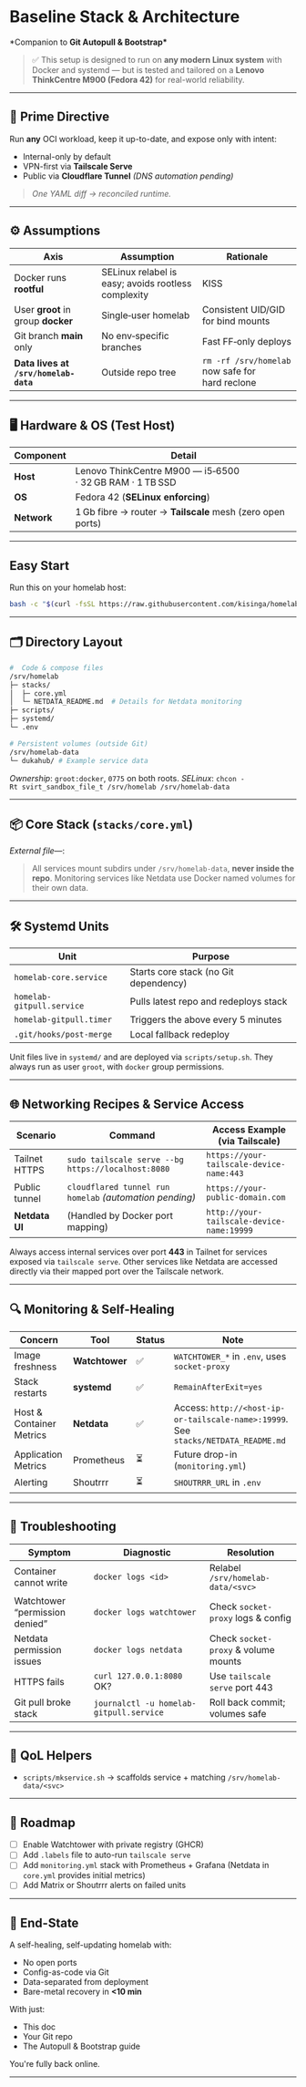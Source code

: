 # Baseline Stack & Architecture

\*Companion to **Git Autopull & Bootstrap\***

> ✅ This setup is designed to run on **any modern Linux system** with Docker and systemd — but is tested and tailored on a **Lenovo ThinkCentre M900 (Fedora 42)** for real-world reliability.

---

## 🧭 Prime Directive

Run **any** OCI workload, keep it up-to-date, and expose only with intent:

- Internal-only by default
- VPN-first via **Tailscale Serve**
- Public via **Cloudflare Tunnel** _(DNS automation pending)_

> _One YAML diff → reconciled runtime._

---

## ⚙️ Assumptions

| Axis                                  | Assumption                                          | Rationale                                       |
| ------------------------------------- | --------------------------------------------------- | ----------------------------------------------- |
| Docker runs **rootful**               | SELinux relabel is easy; avoids rootless complexity | KISS                                            |
| User **groot** in group **docker**    | Single‑user homelab                                 | Consistent UID/GID for bind mounts              |
| Git branch **main** only              | No env‑specific branches                            | Fast FF‑only deploys                            |
| **Data lives at `/srv/homelab-data`** | Outside repo tree                                   | `rm -rf /srv/homelab` now safe for hard reclone |

---

## 🖥️ Hardware & OS (Test Host)

| Component   | Detail                                                     |
| ----------- | ---------------------------------------------------------- |
| **Host**    | Lenovo ThinkCentre M900 — i5‑6500 · 32 GB RAM · 1 TB SSD   |
| **OS**      | Fedora 42 (**SELinux enforcing**)                          |
| **Network** | 1 Gb fibre → router → **Tailscale** mesh (zero open ports) |

---

## Easy Start

Run this on your homelab host:

```bash
bash -c "$(curl -fsSL https://raw.githubusercontent.com/kisinga/homelab/main/scripts/setup.sh)"
```

---

## 🗂 Directory Layout

```bash
#  Code & compose files
/srv/homelab
├─ stacks/
│  ├─ core.yml
│  └─ NETDATA_README.md  # Details for Netdata monitoring
├─ scripts/
├─ systemd/
└─ .env

# Persistent volumes (outside Git)
/srv/homelab-data
└─ dukahub/ # Example service data
```

_Ownership_: `groot:docker`, `0775` on both roots.
_SELinux_: `chcon -Rt svirt_sandbox_file_t /srv/homelab /srv/homelab-data`

---

## 📦 Core Stack (`stacks/core.yml`)

_External file—_:

> All services mount subdirs under `/srv/homelab-data`, **never inside the repo**.
> Monitoring services like Netdata use Docker named volumes for their own data.

---

## 🛠 Systemd Units

| Unit                      | Purpose                               |
| ------------------------- | ------------------------------------- |
| `homelab-core.service`    | Starts core stack (no Git dependency) |
| `homelab-gitpull.service` | Pulls latest repo and redeploys stack |
| `homelab-gitpull.timer`   | Triggers the above every 5 minutes    |
| `.git/hooks/post-merge`   | Local fallback redeploy               |

Unit files live in `systemd/` and are deployed via `scripts/setup.sh`. They always run as user `groot`, with `docker` group permissions.

---

## 🌐 Networking Recipes & Service Access

| Scenario       | Command                                                 | Access Example (via Tailscale)            |
| -------------- | ------------------------------------------------------- | ----------------------------------------- |
| Tailnet HTTPS  | `sudo tailscale serve --bg https://localhost:8080`      | `https://your-tailscale-device-name:443`  |
| Public tunnel  | `cloudflared tunnel run homelab` _(automation pending)_ | `https://your-public-domain.com`          |
| **Netdata UI** | (Handled by Docker port mapping)                        | `http://your-tailscale-device-name:19999` |

Always access internal services over port **443** in Tailnet for services exposed via `tailscale serve`. Other services like Netdata are accessed directly via their mapped port over the Tailscale network.

---

## 🔍 Monitoring & Self-Healing

| Concern                  | Tool           | Status | Note                                                                               |
| ------------------------ | -------------- | ------ | ---------------------------------------------------------------------------------- |
| Image freshness          | **Watchtower** | ✅     | `WATCHTOWER_*` in `.env`, uses `socket-proxy`                                      |
| Stack restarts           | **systemd**    | ✅     | `RemainAfterExit=yes`                                                              |
| Host & Container Metrics | **Netdata**    | ✅     | Access: `http://<host-ip-or-tailscale-name>:19999`. See `stacks/NETDATA_README.md` |
| Application Metrics      | Prometheus     | ⏳     | Future drop-in (`monitoring.yml`)                                                  |
| Alerting                 | Shoutrrr       | ⏳     | `SHOUTRRR_URL` in `.env`                                                           |

---

## 🧪 Troubleshooting

| Symptom                        | Diagnostic                              | Resolution                           |
| ------------------------------ | --------------------------------------- | ------------------------------------ |
| Container cannot write         | `docker logs <id>`                      | Relabel `/srv/homelab-data/<svc>`    |
| Watchtower “permission denied” | `docker logs watchtower`                | Check `socket-proxy` logs & config   |
| Netdata permission issues      | `docker logs netdata`                   | Check `socket-proxy` & volume mounts |
| HTTPS fails                    | `curl 127.0.0.1:8080` OK?               | Use `tailscale serve` port 443       |
| Git pull broke stack           | `journalctl -u homelab-gitpull.service` | Roll back commit; volumes safe       |

---

## 🧰 QoL Helpers

- `scripts/mkservice.sh` → scaffolds service + matching `/srv/homelab-data/<svc>`

---

## 🚧 Roadmap

- [ ] Enable Watchtower with private registry (GHCR)
- [ ] Add `.labels` file to auto-run `tailscale serve`
- [ ] Add `monitoring.yml` stack with Prometheus + Grafana (Netdata in `core.yml` provides initial metrics)
- [ ] Add Matrix or Shoutrrr alerts on failed units

---

## 🧵 End-State

A self-healing, self-updating homelab with:

- No open ports
- Config-as-code via Git
- Data-separated from deployment
- Bare-metal recovery in **<10 min**

With just:

- This doc
- Your Git repo
- The Autopull & Bootstrap guide

You're fully back online.

---
